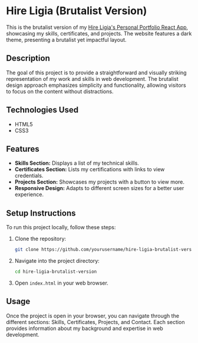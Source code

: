 # Hire Ligia (Brutalist Version)

This is the brutalist version of my [Hire Ligia's Personal Portfolio React App](https://hiralinda.github.io/hireligia/), showcasing my skills, certificates, and projects. The website features a dark theme, presenting a brutalist yet impactful layout. 

## Description

The goal of this project is to provide a straightforward and visually striking representation of my work and skills in web development. The brutalist design approach emphasizes simplicity and functionality, allowing visitors to focus on the content without distractions.

## Technologies Used

- HTML5
- CSS3
  
## Features

- **Skills Section:** Displays a list of my technical skills.
- **Certificates Section:** Lists my certifications with links to view credentials.
- **Projects Section:** Showcases my projects with a button to view more.
- **Responsive Design:** Adapts to different screen sizes for a better user experience.
  
## Setup Instructions

To run this project locally, follow these steps:

1. Clone the repository:
    ```bash
    git clone https://github.com/yourusername/hire-ligia-brutalist-version.git
    ```

2. Navigate into the project directory:
    ```bash
    cd hire-ligia-brutalist-version
    ```

3. Open `index.html` in your web browser.

## Usage

Once the project is open in your browser, you can navigate through the different sections: Skills, Certificates, Projects, and Contact. Each section provides information about my background and expertise in web development.

